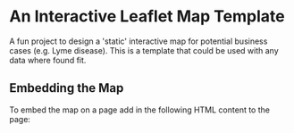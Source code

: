 # An Interactive Leaflet Map Template

A fun project to design a 'static' interactive map for potential business cases (e.g. Lyme disease). This is a template that could be used with any data where found fit.

## Embedding the Map
To embed the map on a page add in the following HTML content to the page:

``` <iframe src="http://geospatialem.github.io/leaflet-interactive-template" frameborder="0" width="600" height="400"></iframe>   
```